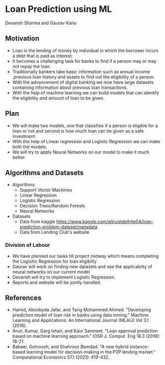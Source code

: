 # Loan Prediction using ML
Devansh Sharma and Gaurav Kanu

## Motivation 
* Loan is the lending of money by individual in which the borrower incurs a debt that is paid as interest.
* It becomes a  challenging task for banks to find if a person may or may not repay the loan.
* Traditionally bankers take basic information such as annual income ,previous loan history and assets to find out the eligibility of a person.
* With the advancement  of digital banking we now have large datasets containing information about previous loan transactions.
* With the help of machine learning we can build models that can identify the eligibility and amount of loan to be given.



## Plan
* We will make two models, one that classifies if a person is eligible for a loan or not and second is how much loan can be given as a safe investment.
* With the help of Linear regression and Logisitc Regression we can  make both the models.
* We will try to apply Neural Networks on our model to make it much better.

## Algorithms and Datasets

* Algorithms
  * Support Vector Machines
  * Linear Regression
  * Logistic Regression
  * Decision Trees/Random Forests
  * Neural Networks
* Datasets
  * Data from kaggle https://www.kaggle.com/altruistdelhite04/loan-prediction-problem-dataset/metadata
  * Data from Lending Club's website

### Division of Labour

* We have planned our tasks till project midway which means completing the Logisitic Regression for loan eligibilty
* Gaurav will work on finding new datasets and see the applicabilty of neural networks on our current model
* Devansh will try to implement Logistic Regression.
* Reports and website will be jointly handled.

## References

* Hamid, Aboobyda Jafar, and Tarig Mohammed Ahmed. "Developing prediction model of loan risk in banks using data mining." Machine Learning and Applications: An International Journal (MLAIJ) Vol 3.1 (2016).
* Arun, Kumar, Garg Ishan, and Kaur Sanmeet. "Loan approval prediction based on machine learning approach." IOSR J. Comput. Eng 18.3 (2016): 18-21.
* Babaei, Golnoosh, and Shahrooz Bamdad. "A new hybrid instance-based learning model for decision-making in the P2P lending market." Computational Economics 57.1 (2021): 419-432.










